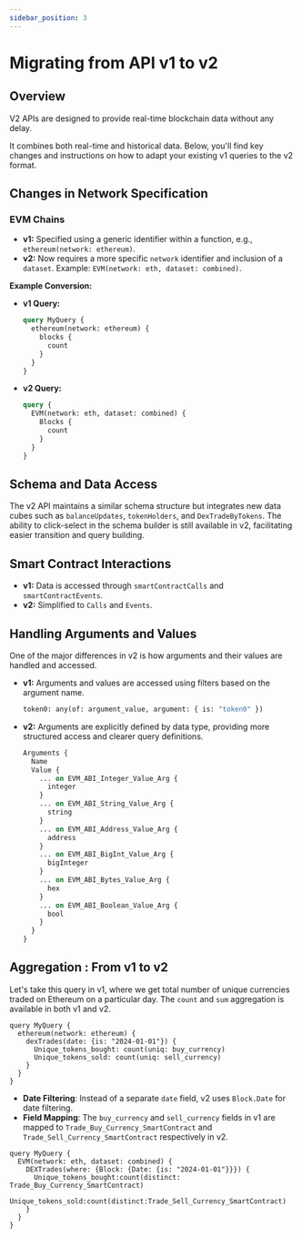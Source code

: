 ```yaml
---
sidebar_position: 3
---
```


# Migrating from API v1 to v2

## Overview

V2 APIs are designed to provide real-time blockchain data without any delay.

It combines both real-time and historical data. Below, you'll find key changes and instructions on how to adapt your existing v1 queries to the v2 format.


## Changes in Network Specification

### EVM Chains

- **v1:** Specified using a generic identifier within a function, e.g., `ethereum(network: ethereum)`.
- **v2:** Now requires a more specific `network` identifier and inclusion of a `dataset`. Example: `EVM(network: eth, dataset: combined)`.

**Example Conversion:**

- **v1 Query:**
  ```graphql
  query MyQuery {
    ethereum(network: ethereum) {
      blocks {
        count
      }
    }
  }
  ```

- **v2 Query:**
  ```graphql
  query {
    EVM(network: eth, dataset: combined) {
      Blocks {
        count
      }
    }
  }
  ```

## Schema and Data Access

The v2 API maintains a similar schema structure but integrates new data cubes such as `balanceUpdates`, `tokenHolders`, and `DexTradeByTokens`. The ability to click-select in the schema builder is still available in v2, facilitating easier transition and query building.

## Smart Contract Interactions

- **v1:** Data is accessed through `smartContractCalls` and `smartContractEvents`.
- **v2:** Simplified to `Calls` and `Events`.

## Handling Arguments and Values

One of the major differences in v2 is how arguments and their values are handled and accessed.

- **v1:** Arguments and values are accessed using filters based on the argument name.
  ```graphql
  token0: any(of: argument_value, argument: { is: "token0" })
  ```

- **v2:** Arguments are explicitly defined by data type, providing more structured access and clearer query definitions.
  ```graphql
  Arguments {
    Name
    Value {
      ... on EVM_ABI_Integer_Value_Arg {
        integer
      }
      ... on EVM_ABI_String_Value_Arg {
        string
      }
      ... on EVM_ABI_Address_Value_Arg {
        address
      }
      ... on EVM_ABI_BigInt_Value_Arg {
        bigInteger
      }
      ... on EVM_ABI_Bytes_Value_Arg {
        hex
      }
      ... on EVM_ABI_Boolean_Value_Arg {
        bool
      }
    }
  }
  ```

## Aggregation : From v1 to v2

Let's take this query in v1, where we get total number of unique currencies traded on Ethereum on a particular day. The `count` and `sum` aggregation is available in both v1 and v2.

```
query MyQuery {
  ethereum(network: ethereum) {
    dexTrades(date: {is: "2024-01-01"}) {
      Unique_tokens_bought: count(uniq: buy_currency)
      Unique_tokens_sold: count(uniq: sell_currency)
    }
  }
}

```

-   **Date Filtering**: Instead of a separate `date` field, v2 uses `Block.Date` for date filtering.
-   **Field Mapping**: The `buy_currency` and `sell_currency` fields in v1 are mapped to `Trade_Buy_Currency_SmartContract` and `Trade_Sell_Currency_SmartContract` respectively in v2.

```
query MyQuery {
  EVM(network: eth, dataset: combined) {
    DEXTrades(where: {Block: {Date: {is: "2024-01-01"}}}) {
      Unique_tokens_bought:count(distinct: Trade_Buy_Currency_SmartContract)
      Unique_tokens_sold:count(distinct:Trade_Sell_Currency_SmartContract)
    }
  }
}

```